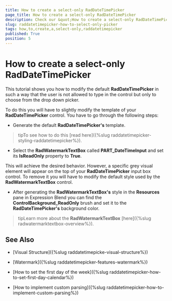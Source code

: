```yaml
---
title: How to create a select-only RadDateTimePicker
page_title: How to create a select-only RadDateTimePicker
description: Check our &quot;How to create a select-only RadDateTimePicker&quot; documentation article for the RadDateTimePicker {{ site.framework_name }} control.
slug: raddatetimepicker-how-to-select-only-picker
tags: how,to,create,a,select-only,raddatetimepicker
published: True
position: 5
---
```


# How to create a select-only RadDateTimePicker

This tutorial shows you how to modify the default __RadDateTimePicker__ in such a way that the user is not allowed to type in the control but only to choose from the drop down picker. 

To do this you will have to slightly modify the template of your __RadDateTimePicker__ control. You have to go through the following steps:

* Generate the default __RadDateTimePicker's__ template.

>tipTo see how to do this [read here]({%slug raddatetimepicker-styling-raddatetimepicker%}).

* Select the __RadWatermarkTextBox__ called __PART_DateTimeInput__ and set its __IsReadOnly__ property to __True__.

This will achieve the desired behavior. However, a specific grey visual element will appear on the top of your __RadDateTimePicker__ input box control. To remove it you will have to modify the default style used by the __RadWatermarkTextBox__ control.

* After generating the __RadWatermarkTextBox's__ style in the __Resources__ pane in Expression Blend you can find the __ControlBackground_ReadOnly__ brush and set it to the __RadDateTimePicker's__ background color.

>tipLearn more about the __RadWatermarkTextBox__ [here]({%slug radwatermarktextbox-overview%}).

## See Also

 * [Visual Structure]({%slug raddatetimepicke-visual-structure%})

 * [Watermark]({%slug raddatetimepicker-features-watermark%})

 * [How to set the first day of the week]({%slug raddatetimepicker-how-to-set-first-day-calendar%})

 * [How to implement custom parsing]({%slug raddatetimepicker-how-to-implement-custom-parsing%})